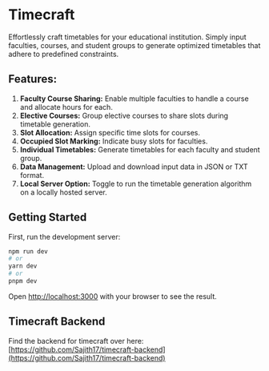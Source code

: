 # Timecraft

Effortlessly craft timetables for your educational institution. Simply input faculties, courses, and student groups to generate optimized timetables that adhere to predefined constraints.

## Features:

1. **Faculty Course Sharing:** Enable multiple faculties to handle a course and allocate hours for each.
2. **Elective Courses:** Group elective courses to share slots during timetable generation.
4. **Slot Allocation:** Assign specific time slots for courses.
5. **Occupied Slot Marking:** Indicate busy slots for faculties.
6. **Individual Timetables:** Generate timetables for each faculty and student group.
7. **Data Management:** Upload and download input data in JSON or TXT format.
8. **Local Server Option:** Toggle to run the timetable generation algorithm on a locally hosted server.

## Getting Started

First, run the development server:

```bash
npm run dev
# or
yarn dev
# or
pnpm dev
```

Open [http://localhost:3000](http://localhost:3000) with your browser to see the result.

## Timecraft Backend

Find the backend for timecraft over here:
[https://github.com/Sajith17/timecraft-backend](https://github.com/Sajith17/timecraft-backend)
